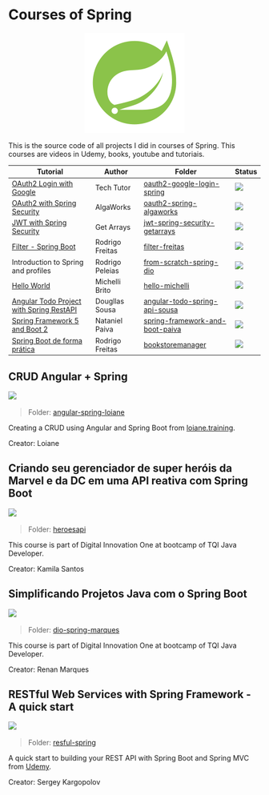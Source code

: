 # Courses of Spring

<p align="center"> 
<img src=".github/logo.png">
</p>

This is the source code of all projects I did in courses of Spring. This courses are videos in Udemy, books, youtube and tutoriais.

| Tutorial                                               | Author        | Folder                                                       | Status                                                       |
|----------------------------------------------------    |---------------|--------------------------------------------------------------|--------------------------------------------------------------|
|[OAuth2 Login with Google](https://youtu.be/ug_89Gx0Ow8)|Tech Tutor|[oauth2-google-login-spring](oauth2-google-login-spring)|![](https://img.shields.io/badge/status-completed-brightgreen)|
|[OAuth2 with Spring Security](https://youtu.be/UsM2BY20Ux4)|AlgaWorks|[oauth2-spring-algaworks](oauth2-spring-algaworks)|![](https://img.shields.io/badge/status-completed-brightgreen)|
|[JWT with Spring Security](https://youtu.be/mYKf4pufQWA)|Get Arrays     |[jwt-spring-security-getarrays](jwt-spring-security-getarrays)|![](https://img.shields.io/badge/status-completed-brightgreen)|
|[Filter - Spring Boot](https://youtu.be/0Vd_XOY_VxY)    |Rodrigo Freitas|[filter-freitas](filter-freitas)                              |![](https://img.shields.io/badge/status-completed-brightgreen)|
|Introduction to Spring and profiles|Rodrigo Peleias|[from-scratch-spring-dio](from-scratch-spring-dio)|![](https://img.shields.io/badge/status-completed-brightgreen)|
|[Hello World](https://youtu.be/FasCDiQVp3o)             |Michelli Brito |[hello-michelli](hello-michelli)                              |![](https://img.shields.io/badge/status-completed-brightgreen)|
|[Angular Todo Project with Spring RestAPI](https://www.udemy.com/course/angular-10-spring-boot-com-deploy-no-heroku-e-github-pages/)|Dougllas Sousa|[angular-todo-spring-api-sousa](angular-todo-spring-api-sousa)|![](https://img.shields.io/badge/status-completed-brightgreen)|
|[Spring Framework 5 and Boot 2](https://www.udemy.com/course/spring-framework-5-spring-boot-2/)|Nataniel Paiva|[spring-framework-and-boot-paiva](spring-framework-and-boot-paiva)|![](https://img.shields.io/badge/status-completed-brightgreen)|
|[Spring Boot de forma prática](https://www.udemy.com/course/comece-a-aprender-spring-boot-agora-de-forma-pratica/)|Rodrigo Freitas|[bookstoremanager](bookstoremanager)|![](https://img.shields.io/badge/status-completed-brightgreen)|

## CRUD Angular + Spring
![](https://img.shields.io/badge/status-in%20progress-blue)

> Folder: [angular-spring-loiane](angular-spring-loiane)

Creating a CRUD using Angular and Spring Boot from [loiane.training](https://loiane.training/curso/crud-angular-spring).

Creator: Loiane

## Criando seu gerenciador de super heróis da Marvel e da DC em uma API reativa com Spring Boot
![](https://img.shields.io/badge/status-completed-brightgreen)

> Folder: [heroesapi](heroesapi)

This course is part of Digital Innovation One at bootcamp of TQI Java Developer.

Creator: Kamila Santos

## Simplificando Projetos Java com o Spring Boot
![](https://img.shields.io/badge/status-completed-brightgreen)

> Folder: [dio-spring-marques](dio-spring-marques)

This course is part of Digital Innovation One at bootcamp of TQI Java Developer.

Creator: Renan Marques

## RESTful Web Services with Spring Framework - A quick start
![](https://img.shields.io/badge/status-in%20progress-blue)

> Folder: [resful-spring](resful-spring)

A quick start to building your REST API with Spring Boot and Spring MVC from [Udemy](https://www.udemy.com/course/restful-web-services-with-spring-framework-a-quick-start/).

Creator: Sergey Kargopolov
